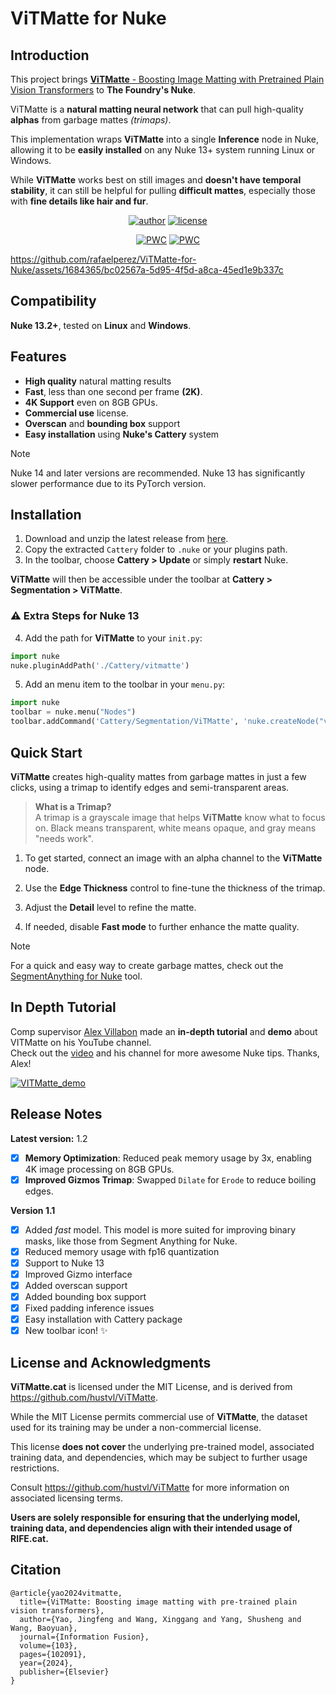 # ViTMatte for Nuke 

## Introduction

This project brings [**ViTMatte** - Boosting Image Matting with Pretrained Plain Vision Transformers](https://img.shields.io/badge/arxiv-paper-orange) to **The Foundry's Nuke**.

ViTMatte is a **natural matting neural network** that can pull high-quality **alphas** from garbage mattes *(trimaps)*. 

This implementation wraps **ViTMatte** into a single **Inference** node in Nuke, allowing it to be **easily installed** on any Nuke 13+ system running Linux or Windows.  

While **ViTMatte** works best on still images and **doesn't have temporal stability**, it can still be helpful for pulling **difficult mattes**, especially those with **fine details like hair and fur**.

<div align="center">

[![author](https://img.shields.io/badge/by:_Rafael_Silva-red?logo=linkedin&logoColor=white)](https://www.linkedin.com/in/rafael-silva-ba166513/)
[![license](https://img.shields.io/badge/license-MIT-blue)](LICENSE)

[![PWC](https://img.shields.io/endpoint.svg?url=https://paperswithcode.com/badge/vitmatte-boosting-image-matting-with/image-matting-on-composition-1k-1)](https://paperswithcode.com/sota/image-matting-on-composition-1k-1?p=vitmatte-boosting-image-matting-with)
[![PWC](https://img.shields.io/endpoint.svg?url=https://paperswithcode.com/badge/vitmatte-boosting-image-matting-with/image-matting-on-distinctions-646)](https://paperswithcode.com/sota/image-matting-on-distinctions-646?p=vitmatte-boosting-image-matting-with)

</div>

https://github.com/rafaelperez/ViTMatte-for-Nuke/assets/1684365/bc02567a-5d95-4f5d-a8ca-45ed1e9b337c

## Compatibility

**Nuke 13.2+**, tested on **Linux** and **Windows**.

## Features

- **High quality** natural matting results
- **Fast**, less than one second per frame **(2K)**.
- **4K Support** even on 8GB GPUs.
- **Commercial use** license.
- **Overscan** and **bounding box** support
- **Easy installation** using **Nuke's Cattery** system

> [!NOTE]
> Nuke 14 and later versions are recommended. Nuke 13 has significantly slower performance due to its PyTorch version.

## Installation

1. Download and unzip the latest release from [here](https://github.com/rafaelperez/ViTMatte-for-Nuke/releases).
2. Copy the extracted `Cattery` folder to `.nuke` or your plugins path.
3. In the toolbar, choose **Cattery > Update** or simply **restart** Nuke.

**ViTMatte** will then be accessible under the toolbar at **Cattery > Segmentation > ViTMatte**.

### ⚠️ Extra Steps for Nuke 13

4. Add the path for **ViTMatte** to your `init.py`:
``` py
import nuke
nuke.pluginAddPath('./Cattery/vitmatte')
```

5. Add an menu item to the toolbar in your `menu.py`:

``` py
import nuke
toolbar = nuke.menu("Nodes")
toolbar.addCommand('Cattery/Segmentation/ViTMatte', 'nuke.createNode("vitmatte")', icon="vitmatte.png")
```
## Quick Start

**ViTMatte** creates high-quality mattes from garbage mattes in just a few clicks, using a trimap to identify edges and semi-transparent areas.

> **What is a Trimap?**  
> A trimap is a grayscale image that helps **ViTMatte** know what to focus on. Black means transparent, white means opaque, and gray means "needs work".

1. To get started, connect an image with an alpha channel to the **ViTMatte** node.

2. Use the **Edge Thickness** control to fine-tune the thickness of the trimap.

3. Adjust the **Detail** level to refine the matte.

4. If needed, disable **Fast mode** to further enhance the matte quality.

> [!NOTE]
> For a quick and easy way to create garbage mattes, check out the [SegmentAnything for Nuke](https://github.com/rafaelperez/Segment-Anything-for-Nuke) tool.


## In Depth Tutorial

Comp supervisor [Alex Villabon](https://www.linkedin.com/in/avillabon/) made an **in-depth tutorial** and **demo** about VITMatte on his YouTube channel.  
Check out the [video](https://www.youtube.com/watch?v=w9sZdtiwuFE) and his channel for more awesome Nuke tips. Thanks, Alex!

[![VITMatte_demo](https://github.com/user-attachments/assets/7e729c61-7ce3-44f8-8e15-2e9465aac211)](https://www.youtube.com/watch?v=w9sZdtiwuFE
)

## Release Notes

**Latest version:** 1.2

- [x] **Memory Optimization**: Reduced peak memory usage by 3x, enabling 4K image processing on 8GB GPUs.
- [x] **Improved Gizmos Trimap**: Swapped `Dilate` for `Erode` to reduce boiling edges.

**Version 1.1**

- [x] Added *fast* model. This model is more suited for improving binary masks, like those from Segment Anything for Nuke.
- [x] Reduced memory usage with fp16 quantization
- [x] Support to Nuke 13
- [x] Improved Gizmo interface
- [x] Added overscan support
- [x] Added bounding box support
- [x] Fixed padding inference issues
- [x] Easy installation with Cattery package
- [x] New toolbar icon! ✨

## License and Acknowledgments

**ViTMatte.cat** is licensed under the MIT License, and is derived from https://github.com/hustvl/ViTMatte.

While the MIT License permits commercial use of **ViTMatte**, the dataset used for its training may be under a non-commercial license.

This license **does not cover** the underlying pre-trained model, associated training data, and dependencies, which may be subject to further usage restrictions.

Consult https://github.com/hustvl/ViTMatte for more information on associated licensing terms.

**Users are solely responsible for ensuring that the underlying model, training data, and dependencies align with their intended usage of RIFE.cat.**

## Citation

```
@article{yao2024vitmatte,
  title={ViTMatte: Boosting image matting with pre-trained plain vision transformers},
  author={Yao, Jingfeng and Wang, Xinggang and Yang, Shusheng and Wang, Baoyuan},
  journal={Information Fusion},
  volume={103},
  pages={102091},
  year={2024},
  publisher={Elsevier}
}
```
